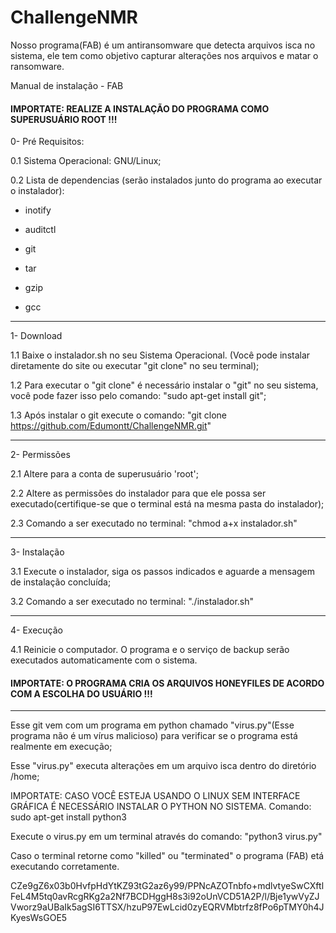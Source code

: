 # ChallengeNMR

Nosso programa(FAB) é um antiransomware que detecta arquivos isca no sistema, ele tem como objetivo capturar alterações nos arquivos e matar o ransomware.

Manual de instalação - FAB

#### IMPORTATE: REALIZE A INSTALAÇÃO DO PROGRAMA COMO SUPERUSUÁRIO ROOT !!! ####

0- Pré Requisitos:
    
0.1 Sistema Operacional: GNU/Linux;
    
0.2 Lista de dependencias (serão instalados junto do programa ao executar o instalador):

-  inotify

-  auditctl

-  git

-  tar

-  gzip

-  gcc

------------------------------------------------------------------------------------------------------------------------------------------------

1- Download

1.1 Baixe o instalador.sh no seu Sistema Operacional. (Você pode instalar diretamente do site ou executar "git clone" no seu terminal);


1.2 Para executar o "git clone" é necessário instalar o "git" no seu sistema, você pode fazer isso pelo comando: "sudo apt-get install git";


1.3 Após instalar o git execute o comando: "git clone https://github.com/Edumontt/ChallengeNMR.git"

------------------------------------------------------------------------------------------------------------------------------------------------

2- Permissões

2.1 Altere para a conta de superusuário 'root';

2.2 Altere as permissões do instalador para que ele possa ser executado(certifique-se que o terminal está na mesma pasta do instalador);

2.3 Comando a ser executado no terminal: "chmod a+x instalador.sh"

------------------------------------------------------------------------------------------------------------------------------------------------

3- Instalação

3.1 Execute o instalador, siga os passos indicados e aguarde a mensagem de instalação concluída;

3.2 Comando a ser executado no terminal: "./instalador.sh"

------------------------------------------------------------------------------------------------------------------------------------------------

4- Execução

4.1 Reinicie o computador. O programa e o serviço de backup serão executados automaticamente com o sistema.

#### IMPORTATE: O PROGRAMA CRIA OS ARQUIVOS HONEYFILES DE ACORDO COM A ESCOLHA DO USUÁRIO !!! ####

----------------------------------------------------------------------------------------------------------------------------------------------------

Esse git vem com um programa em python chamado "virus.py"(Esse programa não é um vírus malicioso) para verificar se o programa está realmente em execução;

Esse "virus.py" executa alterações em um arquivo isca dentro do diretório /home;

IMPORTATE: CASO VOCÊ ESTEJA USANDO O LINUX SEM INTERFACE GRÁFICA É NECESSÁRIO INSTALAR O PYTHON NO SISTEMA. Comando: sudo apt-get install python3

Execute o virus.py em um terminal através do comando: "python3 virus.py"

Caso o terminal retorne como "killed" ou "terminated" o programa (FAB) etá executando corretamente.

CZe9gZ6x03b0HvfpHdYtKZ93tG2az6y99/PPNcAZOTnbfo+mdlvtyeSwCXftlFeL4M5tq0avRcgRKg2a2Nf7BCDHggH8s3i92oUnVCD51A2P/l/Bje1ywVyZJVworz9aUBaIk5agSI6TTSX/hzuP97EwLcid0zyEQRVMbtrfz8fPo6pTMY0h4JKyesWsGOE5
